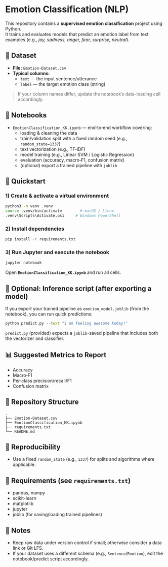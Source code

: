# Emotion Classification (NLP)

This repository contains a **supervised emotion classification** project using Python.  
It trains and evaluates models that predict an emotion label from text examples (e.g., *joy, sadness, anger, fear, surprise, neutral*).

## 📂 Dataset

- **File:** `Emotion-Dataset.csv`
- **Typical columns:** 
  - `text` — the input sentence/utterance
  - `label` — the target emotion class (string)
  
> If your column names differ, update the notebook’s data-loading cell accordingly.

## 📒 Notebooks

- `EmotionClassification_KK.ipynb` — end‑to‑end workflow covering:
  - loading & cleaning the data
  - train/validation split with a fixed random seed (e.g., `random_state=1337`)
  - text vectorization (e.g., TF‑IDF)
  - model training (e.g., Linear SVM / Logistic Regression)
  - evaluation (accuracy, macro‑F1, confusion matrix)
  - (optional) export a trained pipeline with `joblib`

## 🚀 Quickstart

### 1) Create & activate a virtual environment
```bash
python3 -m venv .venv
source .venv/bin/activate        # macOS / Linux
.venv\Scripts\Activate.ps1     # Windows PowerShell
```

### 2) Install dependencies
```bash
pip install -r requirements.txt
```

### 3) Run Jupyter and execute the notebook
```bash
jupyter notebook
```
Open **`EmotionClassification_KK.ipynb`** and run all cells.

## 🧪 Optional: Inference script (after exporting a model)

If you export your trained pipeline as `emotion_model.joblib` (from the notebook), you can run quick predictions:

```bash
python predict.py --text "i am feeling awesome today!"
```

`predict.py` (provided) expects a `joblib`-saved pipeline that includes both the vectorizer and classifier.

## 📊 Suggested Metrics to Report
- Accuracy
- Macro‑F1
- Per‑class precision/recall/F1
- Confusion matrix

## 📁 Repository Structure
```
.
├── Emotion-Dataset.csv
├── EmotionClassification_KK.ipynb
├── requirements.txt
└── README.md
```

## 🧷 Reproducibility
- Use a fixed `random_state` (e.g., `1337`) for splits and algorithms where applicable.

## 🧰 Requirements (see `requirements.txt`)
- pandas, numpy
- scikit-learn
- matplotlib
- jupyter
- joblib (for saving/loading trained pipelines)

## 📝 Notes
- Keep raw data under version control if small; otherwise consider a data link or Git LFS.
- If your dataset uses a different schema (e.g., `Sentence`/`Emotion`), edit the notebook/predict script accordingly.
